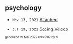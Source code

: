 ## psychology


* <code>Nov 13, 2021</code> [Attached](2021-11-13T21-54-47-attached.md)

* <code>Jul 19, 2021</code> [Seeing Voices](2021-07-19T15-32-44-seeing-voices.md)

<sup><sub>generated 19 Mar 2022 09:45:07 by <a href='https://github.com/senorprogrammer/til'>til</a></sub></sup>
